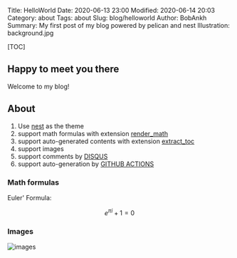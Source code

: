 Title: HelloWorld
Date: 2020-06-13 23:00
Modified: 2020-06-14 20:03
Category: about
Tags: about
Slug: blog/helloworld
Author: BobAnkh
Summary: My first post of my blog powered by pelican and nest
Illustration: background.jpg

[TOC]

## Happy to meet you there

Welcome to my blog!

## About

1. Use [nest](https://github.com/molivier/nest/tree/master) as the theme
2. support math formulas with extension [render_math](https://github.com/getpelican/pelican-plugins/tree/master/render_math)
3. support auto-generated contents with extension [extract_toc](https://github.com/getpelican/pelican-plugins/tree/master/extract_toc)
4. support images
5. support comments by [DISQUS](https://disqus.com/)
6. support auto-generation by [GITHUB ACTIONS](https://github.com/features/actions)

### Math formulas

Euler' Formula:

$$e^{\pi i}+1=0$$

### Images

![images](https://cdn.jsdelivr.net/gh/BobAnkh/blog/figures/hello_world/3d4cb9f4e88aa.jpg)
